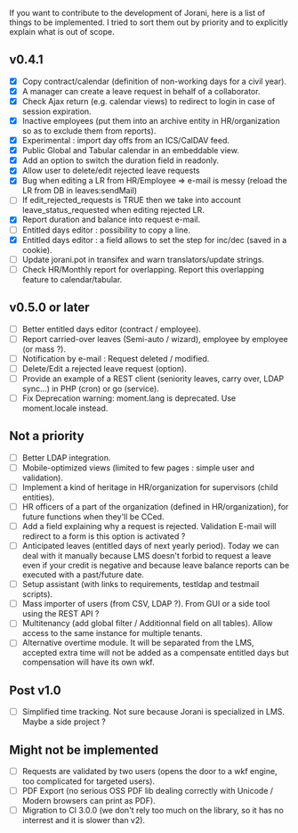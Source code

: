If you want to contribute to the development of Jorani, here is a list of things to be implemented.
I tried to sort them out by priority and to explicitly explain what is out of scope.

## v0.4.1

- [X] Copy contract/calendar (definition of non-working days for a civil year).
- [X] A manager can create a leave request in behalf of a collaborator.
- [X] Check Ajax return (e.g. calendar views) to redirect to login in case of session expiration.
- [X] Inactive employees (put them into an archive entity in HR/organization so as to exclude them from reports).
- [X] Experimental : import day offs from an ICS/CalDAV feed.
- [X] Public Global and Tabular calendar in an embeddable view.
- [X] Add an option to switch the duration field in readonly.
- [X] Allow user to delete/edit rejected leave requests
- [X] Bug when editing a LR from HR/Employee => e-mail is messy (reload the LR from DB in leaves:sendMail)
- [ ] If edit_rejected_requests is TRUE then we take into account leave_status_requested when editing rejected LR.
- [X] Report duration and balance into request e-mail.
- [ ] Entitled days editor : possibility to copy a line.
- [X] Entitled days editor : a field allows to set the step for inc/dec (saved in a cookie).
- [ ] Update jorani.pot in transifex and warn translators/update strings.
- [ ] Check HR/Monthly report for overlapping. Report this overlapping feature to calendar/tabular.

## v0.5.0 or later

- [ ] Better entitled days editor (contract / employee).
- [ ] Report carried-over leaves (Semi-auto / wizard), employee by employee (or mass ?).
- [ ] Notification by e-mail : Request deleted / modified.
- [ ] Delete/Edit a rejected leave request (option).
- [ ] Provide an example of a REST client (seniority leaves, carry over, LDAP sync...) in PHP (cron) or go (service).
- [ ] Fix Deprecation warning: moment.lang is deprecated. Use moment.locale instead.

## Not a priority

- [ ] Better LDAP integration.
- [ ] Mobile-optimized views (limited to few pages : simple user and validation).
- [ ] Implement a kind of heritage in HR/organization for supervisors (child entities).
- [ ] HR officers of a part of the organization (defined in HR/organization), for future functions when they'll be CCed.
- [ ] Add a field explaining why a request is rejected. Validation E-mail will redirect to a form is this option is activated ?
- [ ] Anticipated leaves (entitled days of next yearly period). Today we can deal with it manually because LMS doesn't forbid to 
request a leave even if your credit is negative and because leave balance reports can be executed with a past/future date.
- [ ] Setup assistant (with links to requirements, testldap and testmail scripts).
- [ ] Mass importer of users (from CSV, LDAP ?). From GUI or a side tool using the REST API ?
- [ ] Multitenancy (add global filter / Additionnal field on all tables). Allow access to the same instance for multiple tenants.
- [ ] Alternative overtime module. It will be separated from the LMS, accepted extra time will not be added as a compensate entitled days but compensation will have its own wkf.

## Post v1.0

- [ ] Simplified time tracking. Not sure because Jorani is specialized in LMS. Maybe a side project ?

## Might not be implemented

- [ ] Requests are validated by two users (opens the door to a wkf engine, too complicated for targeted users).
- [ ] PDF Export (no serious OSS PDF lib dealing correctly with Unicode / Modern browsers can print as PDF).
- [ ] Migration to CI 3.0.0 (we don't rely too much on the library, so it has no interrest and it is slower than v2).
